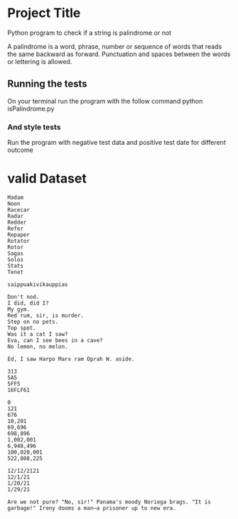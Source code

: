 # Project Title

Python program to check if a string is palindrome or not

A palindrome is a word, phrase, number or sequence of words that reads the same backward as forward. 
Punctuation and spaces between the words or lettering is allowed.

## Running the tests

On your terminal run the program with the follow command python isPalindrome.py

### And style tests

Run the program with negative test data and positive test date for different outcome

# valid Dataset
```
Madam
Noon
Racecar
Radar
Redder
Refer
Repaper
Rotator
Rotor
Sagas
Solos
Stats
Tenet

saippuakivikauppias

Don't nod.
I did, did I?
My gym.
Red rum, sir, is murder.
Step on no pets.
Top spot.
Was it a cat I saw?
Eva, can I see bees in a cave?
No lemon, no melon.

Ed, I saw Harpo Marx ram Oprah W. aside.

313
5A5
5FF5
16FLF61

0 
121
676
10,201
69,696
698,896
1,002,001
6,948,496
100,020,001
522,808,225

12/12/2121
12/1/21 
1/20/21
1/29/21

Are we not pure? "No, sir!" Panama's moody Noriega brags. "It is garbage!" Irony dooms a man—a prisoner up to new era.
